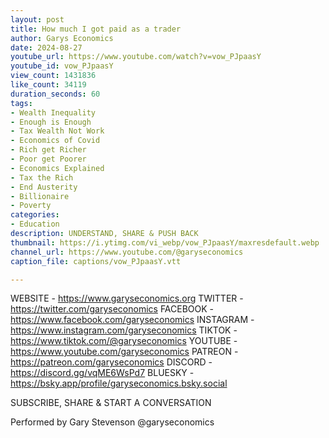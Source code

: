 ```yaml
---
layout: post
title: How much I got paid as a trader
author: Garys Economics
date: 2024-08-27
youtube_url: https://www.youtube.com/watch?v=vow_PJpaasY
youtube_id: vow_PJpaasY
view_count: 1431836
like_count: 34119
duration_seconds: 60
tags:
- Wealth Inequality
- Enough is Enough
- Tax Wealth Not Work
- Economics of Covid
- Rich get Richer
- Poor get Poorer
- Economics Explained
- Tax the Rich
- End Austerity
- Billionaire
- Poverty
categories:
- Education
description: UNDERSTAND, SHARE & PUSH BACK
thumbnail: https://i.ytimg.com/vi_webp/vow_PJpaasY/maxresdefault.webp
channel_url: https://www.youtube.com/@garyseconomics
caption_file: captions/vow_PJpaasY.vtt

---
```


WEBSITE - https://www.garyseconomics.org
TWITTER  - https://twitter.com/garyseconomics
FACEBOOK - https://www.facebook.com/garyseconomics
INSTAGRAM  - https://www.instagram.com/garyseconomics
TIKTOK - https://www.tiktok.com/@garyseconomics
YOUTUBE -  https://www.youtube.com/garyseconomics
PATREON - https://patreon.com/garyseconomics
DISCORD - https://discord.gg/vqME6WsPd7
BLUESKY - https://bsky.app/profile/garyseconomics.bsky.social

SUBSCRIBE, SHARE & START A CONVERSATION

Performed by Gary Stevenson
@garyseconomics
